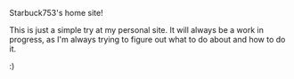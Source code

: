 Starbuck753's home site!

This is just a simple try at my personal site. 
It will always be a work in progress, as I'm always trying to figure out what to do about and how to do it.


:)
